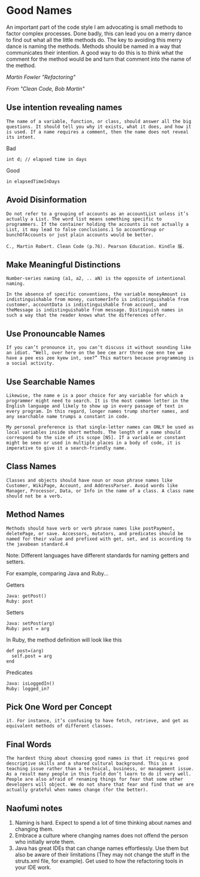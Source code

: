 # Good Names

An important part of the code style I am advocating is small methods to factor complex
processes. Done badly, this can lead you on a merry dance to find out what all the little methods do. The key to avoiding this merry dance is naming the methods. Methods should be named in a way that communicates their intention. A good way to do this is to think what the comment for the method would be and turn that comment into the name of the method.

*Martin Fowler "Refactoring"*



*From "Clean Code, Bob Martin"*

## Use intention revealing names

```
The name of a variable, function, or class, should answer all the big questions. It should tell you why it exists, what it does, and how it is used. If a name requires a comment, then the name does not reveal its intent.
```

Bad
```
int d; // elapsed time in days
```

Good
```
in elapsedTimeInDays
```

## Avoid Disinformation

```
Do not refer to a grouping of accounts as an accountList unless it’s actually a List. The word list means something specific to programmers. If the container holding the accounts is not actually a List, it may lead to false conclusions.1 So accountGroup or bunchOfAccounts or just plain accounts would be better.

C., Martin Robert. Clean Code (p.76). Pearson Education. Kindle 版. 
```

## Make Meaningful Distinctions

```
Number-series naming (a1, a2, .. aN) is the opposite of intentional naming.
```

```
In the absence of specific conventions, the variable moneyAmount is indistinguishable from money, customerInfo is indistinguishable from customer, accountData is indistinguishable from account, and theMessage is indistinguishable from message. Distinguish names in such a way that the reader knows what the differences offer.
```

## Use Pronouncable Names

```
If you can’t pronounce it, you can’t discuss it without sounding like an idiot. “Well, over here on the bee cee arr three cee enn tee we have a pee ess zee kyew int, see?” This matters because programming is a social activity.
```

## Use Searchable Names

```
Likewise, the name e is a poor choice for any variable for which a programmer might need to search. It is the most common letter in the English language and likely to show up in every passage of text in every program. In this regard, longer names trump shorter names, and any searchable name trumps a constant in code.
```

```
My personal preference is that single-letter names can ONLY be used as local variables inside short methods. The length of a name should correspond to the size of its scope [N5]. If a variable or constant might be seen or used in multiple places in a body of code, it is imperative to give it a search-friendly name.
```

## Class Names

```
Classes and objects should have noun or noun phrase names like Customer, WikiPage, Account, and AddressParser. Avoid words like Manager, Processor, Data, or Info in the name of a class. A class name should not be a verb.
```

## Method Names

```
Methods should have verb or verb phrase names like postPayment, deletePage, or save. Accessors, mutators, and predicates should be named for their value and prefixed with get, set, and is according to the javabean standard.4
```

Note: 
Different languages have different standards for naming getters and setters.

For example, comparing Java and Ruby...

Getters
```
Java: getPost()
Ruby: post
```

Setters
```
Java: setPost(arg)
Ruby: post = arg
```

In Ruby, the method definition will look like this
```
def post=(arg)
  self.post = arg
end
```

Predicates
```
Java: isLoggedIn()
Ruby: logged_in?
```

## Pick One Word per Concept

```
it. For instance, it’s confusing to have fetch, retrieve, and get as equivalent methods of different classes.
```

## Final Words

```
The hardest thing about choosing good names is that it requires good descriptive skills and a shared cultural background. This is a teaching issue rather than a technical, business, or management issue. As a result many people in this field don’t learn to do it very well. People are also afraid of renaming things for fear that some other developers will object. We do not share that fear and find that we are actually grateful when names change (for the better).
```

## Naofumi notes

1. Naming is hard. Expect to spend a lot of time thinking about names and changing them.
2. Embrace a culture where changing names does not offend the person who initially wrote them.
3. Java has great IDEs that can change names effortlessly. Use them but also be aware of their limitations (They may not change the stuff in the struts.xml file, for example). Get used to how the refactoring tools in your IDE work.